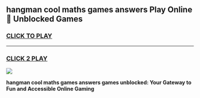 
## hangman cool maths games answers Play Online 👋 Unblocked Games
<h3>
<a href="https://news.freeplayer.one?title=hangman_cool_maths_games_answers&ref=17CMG">CLICK TO PLAY</a></h3>
<hr>

<h3>
<a href="https://news.freeplayer.one?title=hangman_cool_maths_games_answers&ref=17CMG">CLICK 2 PLAY</a>
  
</h3>

<a href="https://news.freeplayer.one?title=hangman_cool_maths_games_answers&ref=17CMG/"><img src="https://clearcache.store/games.png"></a>


**hangman cool maths games answers games unblocked: Your Gateway to Fun and Accessible Online Gaming**

